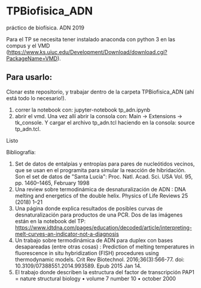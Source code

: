 # TPBiofisica_ADN
práctico de biofísica. ADN 2019

Para el TP se necesita tener instalado anaconda con python 3 en las compus y el VMD (https://www.ks.uiuc.edu/Development/Download/download.cgi?PackageName=VMD). 
## Para usarlo: 
Clonar este repositorio, y trabajar dentro de la carpeta TPBiofisica_ADN (ahí está todo lo necesario!).
1. correr la notebook con: jupyter-notebook tp_adn.ipynb
2. abrir el vmd. Una vez allí abrir la consola con: Main -> Extensions -> tk_console. Y cargar el archivo tp_adn.tcl haciendo en la consola: source tp_adn.tcl.

Listo

Bibliografía:
1. Set de datos de entalpías y entropías para pares de nucleótidos vecinos, que se usan en el programita para simular la reacción de hibridación. Son el set de datos de "Santa Lucía": Proc. Natl. Acad. Sci. USA Vol. 95, pp. 1460–1465, February 1998 
2. Una review sobre termodinámica de desnaturalización de ADN : DNA melting and energetics of the double helix. Physics of Life Reviews 25 (2018) 1–21
3. Una página donde explica resultados de posibles curvas de desnaturalización para productos de una PCR. Dos de las imágenes están en la notebook del TP: https://www.idtdna.com/pages/education/decoded/article/interpreting-melt-curves-an-indicator-not-a-diagnosis 
4. Un trabajo sobre termodinámica de ADN para duplex con bases desapareadas (entre otras cosas) : Prediction of melting temperatures in fluorescence in situ hybridization (FISH) procedures using thermodynamic models. Crit Rev Biotechnol. 2016;36(3):566-77. doi: 10.3109/07388551.2014.993589. Epub 2015 Jan 14.
5. El trabajo donde describen la estructura del factor de transcripción PAP1 = nature structural biology • volume 7 number 10 • october 2000
